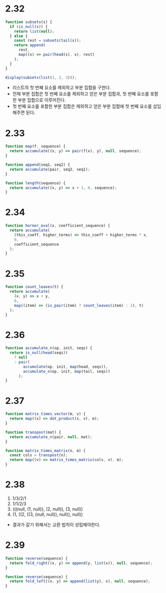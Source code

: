 # 2.32

```js
function subsets(s) {
  if (is_null(s)) {
    return list(null);
  } else {
    const rest = subsets(tail(s));
    return append(
      rest,
      map((x) => pair(head(s), x), rest)
    );
  }
}

display(subsets(list(1, 2, 3)));
```

- 리스트의 첫 번쨰 요소를 제외하고 부분 집합을 구한다.
- 전체 부분 집합은 첫 번째 요소를 제외하고 얻은 부분 집합과, 첫 번째 요소를 포함한 부분 집합으로 이루어진다.
- 첫 번째 요소를 포함한 부분 집합은 제외하고 얻은 부분 집합에 첫 번째 요소를 삽입해주면 된다.

# 2.33

```js
function map(f, sequence) {
  return accumulate((x, y) => pair(f(x), y), null, sequence);
}

function append(seq1, seq2) {
  return accumulate(pair, seq2, seq1);
}

function length(sequence) {
  return accumulate((x, y) => x + 1, 0, sequence);
}
```

# 2.34

```js
function horner_eval(x, coefficient_sequence) {
  return accumulate(
    (this_coeff, higher_terms) => this_coeff + higher_terms * x,
    0,
    coefficient_sequence
  );
}
```

# 2.35

```js
function count_leaves(t) {
  return accumulate(
    (x, y) => x + y,
    0,
    map((item) => (is_pair(item) ? count_leaves(item) : 1), t)
  );
}
```

# 2.36

```js
function accumulate_n(op, init, seqs) {
  return is_null(head(seqs))
    ? null
    : pair(
        accumulate(op, init, map(head, seqs)),
        accumulate_n(op, init, map(tail, seqs))
      );
}
```

# 2.37

```js
function matrix_times_vector(m, v) {
  return map((x) => dot_product(x, v), m);
}

function transpost(mat) {
  return accumulate_n(pair, null, mat);
}

function matrix_times_matrix(n, m) {
  const cols = transpost(n);
  return map((v) => matrix_times_matrix(cols, v), m);
}
```

# 2.38

1. 1/3/2/1
2. 1/1/2/3
3. (((null, (1, null)), (2, null)), (3, null))
4. (1, ((2, ((3, (null, null)), null)), null))

- 결과가 같기 위해서는 교환 법칙이 성립해야한다.

# 2.39

```js
function reverse(sequence) {
  return fold_right((x, y) => append(y, list(x)), null, sequence);
}

function reverse(sequence) {
  return fold_left((x, y) => append(list(y), x), null, sequence);
}
```
